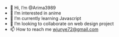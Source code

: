 - 👋 Hi, I’m @Arima3989
- 👀 I’m interested in anime
- 🌱 I’m currently learning Javascript
- 💞️ I’m looking to collaborate on web design project
- 📫 How to reach me wjunye72@gmail.com

<!---
Arima3989/Arima3989 is a ✨ special ✨ repository because its `README.md` (this file) appears on your GitHub profile.
You can click the Preview link to take a look at your changes.
--->
